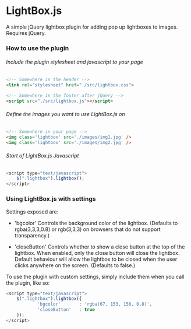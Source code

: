 # LightBox.js
A simple jQuery lightbox plugin for adding pop up lightboxes to images. Requires jQuery.

### How to use the plugin

###### Include the plugin stylesheet and javascript to your page
```html
<!-- Somewhere in the header -->
<link rel="stylesheet" href="./src/lightbox.css">

<!-- Somewhere in the footer after jQuery -->
<script src="./src/lightbox.js"></script>
```

###### Define the images you want to use LightBox.js on 
```html
<!-- Somewhere in your page -->
<img class='lightbox' src='./images/img1.jpg' />
<img class='lightbox' src='./images/img2.jpg' />
```

###### Start of LightBox.js Javascript
```javascript
<script type="text/javascript">
	$(".lightbox").lightbox();
</script>
```

### Using LightBox.js with settings
Settings exposed are:

- 'bgcolor' Controls the background color of the lightbox. (Defaults to rgba(3,3,3,0.8) or rgb(3,3,3) on browsers that do not support transparency.)


- 'closeButton' Controls whether to show a close button at the top of the lightbox. When enabled, only the close button will close the lightbox. Default behaviour will allow the lightbox to be closed when the user clicks anywhere on the screen. (Defaults to false.)    

To use the plugin with custom settings, simply include them when you call the plugin, like so: 

```javascript
<script type="text/javascript">
	$(".lightbox").lightbox({
    		'bgcolor'       : 'rgba(67, 153, 156, 0.8)',
    		'closeButton'   : true	
	});
</script>
```
